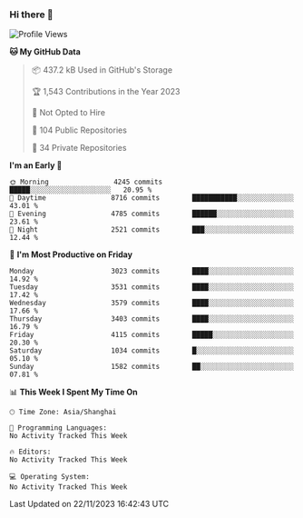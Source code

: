 ### Hi there 👋

<!--
**qbosen/qbosen** is a ✨ _special_ ✨ repository because its `README.md` (this file) appears on your GitHub profile.

Here are some ideas to get you started:

- 🔭 I’m currently working on ...
- 🌱 I’m currently learning ...
- 👯 I’m looking to collaborate on ...
- 🤔 I’m looking for help with ...
- 💬 Ask me about ...
- 📫 How to reach me: ...
- 😄 Pronouns: ...
- ⚡ Fun fact: ...
-->

<!--START_SECTION:waka-->
![Profile Views](http://img.shields.io/badge/Profile%20Views-3-blue)

**🐱 My GitHub Data** 

> 📦 437.2 kB Used in GitHub's Storage 
 > 
> 🏆 1,543 Contributions in the Year 2023
 > 
> 🚫 Not Opted to Hire
 > 
> 📜 104 Public Repositories 
 > 
> 🔑 34 Private Repositories 
 > 
**I'm an Early 🐤** 

```text
🌞 Morning                4245 commits        █████░░░░░░░░░░░░░░░░░░░░   20.95 % 
🌆 Daytime                8716 commits        ███████████░░░░░░░░░░░░░░   43.01 % 
🌃 Evening                4785 commits        ██████░░░░░░░░░░░░░░░░░░░   23.61 % 
🌙 Night                  2521 commits        ███░░░░░░░░░░░░░░░░░░░░░░   12.44 % 
```
📅 **I'm Most Productive on Friday** 

```text
Monday                   3023 commits        ████░░░░░░░░░░░░░░░░░░░░░   14.92 % 
Tuesday                  3531 commits        ████░░░░░░░░░░░░░░░░░░░░░   17.42 % 
Wednesday                3579 commits        ████░░░░░░░░░░░░░░░░░░░░░   17.66 % 
Thursday                 3403 commits        ████░░░░░░░░░░░░░░░░░░░░░   16.79 % 
Friday                   4115 commits        █████░░░░░░░░░░░░░░░░░░░░   20.30 % 
Saturday                 1034 commits        █░░░░░░░░░░░░░░░░░░░░░░░░   05.10 % 
Sunday                   1582 commits        ██░░░░░░░░░░░░░░░░░░░░░░░   07.81 % 
```


📊 **This Week I Spent My Time On** 

```text
🕑︎ Time Zone: Asia/Shanghai

💬 Programming Languages: 
No Activity Tracked This Week

🔥 Editors: 
No Activity Tracked This Week

💻 Operating System: 
No Activity Tracked This Week
```


 Last Updated on 22/11/2023 16:42:43 UTC
<!--END_SECTION:waka-->
